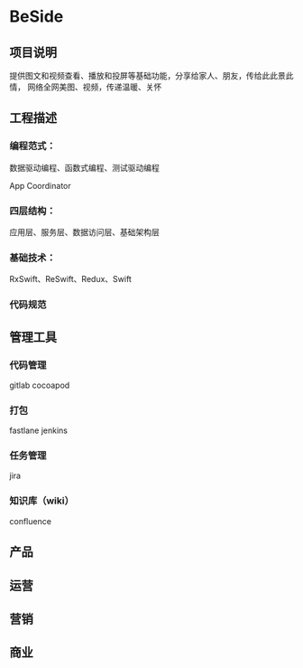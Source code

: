 
# BeSide
## 项目说明
提供图文和视频查看、播放和投屏等基础功能，分享给家人、朋友，传给此此景此情，
网络全网美图、视频，传递温暖、关怀

## 工程描述

### 编程范式：
数据驱动编程、函数式编程、测试驱动编程

App Coordinator

### 四层结构：
应用层、服务层、数据访问层、基础架构层

### 基础技术：
RxSwift、ReSwift、Redux、Swift

### 代码规范

## 管理工具
### 代码管理
gitlab
cocoapod

### 打包
fastlane
jenkins

### 任务管理
jira

### 知识库（wiki）
confluence

## 产品

## 运营

## 营销

## 商业